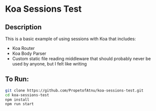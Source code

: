 # Koa Sessions Test
## Description
This is a basic example of using sessions with Koa that includes:
* Koa Router
* Koa Body Parser
* Custom static file reading middleware that should probably never be used by anyone, but I felt like writing

## To Run:
```bash
git clone https://github.com/PropetofAtnu/koa-sessions-test.git
cd koa-sessions-test
npm install
npm run start
```
